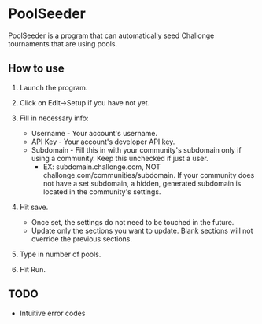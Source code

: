 
# PoolSeeder
PoolSeeder is a program that can automatically seed Challonge tournaments that are using pools.

## How to use

1) Launch the program.
2) Click on Edit->Setup if you have not yet.
3) Fill in necessary info:
   - Username - Your account's username.
   - API Key - Your account's developer API key.
   - Subdomain - Fill this in with your community's subdomain only if using a community. Keep this unchecked if just a user.
      -  EX: subdomain.challonge.com, NOT challonge.com/communities/subdomain.
 If your community does not have a set subdomain, a hidden,
 generated subdomain is located in the community's settings.

4) Hit save.
	- Once set, the settings do not need to be touched in the future.
	- Update only the sections you want to update. Blank sections will
	not override the previous sections.
5) Type in number of pools.
6) Hit Run.

## TODO
- Intuitive error codes

